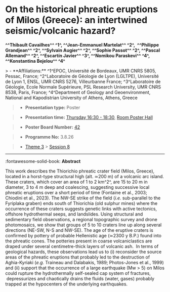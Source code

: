 # On the historical phreatic eruptions of Milos (Greece): an intertwined seismic/volcanic hazard?

**^^Thibault Cavailhes^^ ^1^, ^^Jean-Emmanuel Martelat^^ ^2^,  ^^Philippe Grandjean^^ ^2^, ^^Sylvain Augier^^ ^2^, ^^Sophie Passot^^ ^2^, ^^Pascal Allemand^^ ^2^, ^^Escartín Javier^^ ^3^, ^^Nomikou Paraskevi^^ ^4^, ^^Konstantina Bejelou^^ ^4^**

<!-- more -->> - **Affiliations:** ^1^EPOC, Université de Bordeaux, UMR CNRS 5805, Pessac, France; ^2^Laboratoire de Géologie de Lyon (LGLTPE), Université de Lyon 1, ENSL, UMR CNRS 5276, Villeurbanne France; ^3^Laboratoire de Géologie, Ecole Normale Supérieure, PSL Research University, UMR CNRS 8538, Paris, France; ^4^Department of Geology and Geoenvironment, National and Kapodistrian University of Athens, Athens, Greece

> - **Presentation type:** Poster

> - **Presentation time:** [Thursday 16:30 - 18:30](../sessions_comparison.md#__tabbed_3_6), [Room Poster Hall](../maps_venue.md#__tabbed_1_1)

> - **Poster Board Number:** [42](../map_poster_boards.md#thursday)

> - **Programme No:** 3.8.26

> - [Theme 3](../theme3.md) > [Session 8](../sessions/session-3-8.md)

--- 

:fontawesome-solid-book: **Abstract**

This work describes the Thiorichio phreatic crater field (Milos, Greece), located in a horst-type structural high (alt. ≃200 m) of a volcanic arc island. These craters, which cover an area of 1 to 2 km^2^, are 15 to 20 m in diameter, 3 to 4 m deep and coalescing, suggesting successive local phreatic eruptions over a short period of time (Fontaine et al., 2003; Chiodini et al., 2023). The NW-SE strike of the field (*i.e.* sub-parallel to the Fyriplaka graben) ends south of Thiorichia (old sulphur mines) where the occurrence of these craters suggests genetic links with active tectonics, offshore hydrothermal seeps, and landslides. Using structural and sedimentary field observations, a regional topographic survey and drone photomosaics, we show that groups of 5 to 10 craters line up along several directions (NE-SW, N-S and NW-SE). The age of the eruptive craters is confirmed by pottery of probable Hellenistic age (≃2300 y B.P.) found into the phreatic cones. The potteries present in coarse volcaniclastics are draped under several centimetre-thick layers of volcanic ash.  In terms of geological hazards, these observations lead us to (i) reconsider the source areas of the phreatic eruptions that probably led to the destruction of Aghia-Kyriaki (*e.g.* Traineau and Dalabakis, 1989; Photos-Jones et al., 1999) and (ii) support that the occurrence of a large earthquake (Mw > 5) on Milos could rupture the hydrothermally self-sealed cap system of fractures,  depressurizes and chaotically drains the fluids (water, gases) probably trapped at the hypocenters of the underlying earthquakes.

